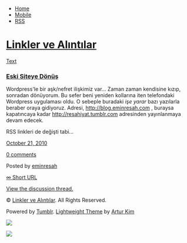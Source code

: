 -   [Home](/)
-   [Mobile](/mobile)
-   [RSS](http://eminresah.tumblr.com/rss)

[Linkler ve Alıntılar](/)
=========================

[Text](http://eminresah.tumblr.com/post/1366723389/eski-siteye-donus)

### [Eski Siteye Dönüş](http://eminresah.tumblr.com/post/1366723389/eski-siteye-donus)

Wordpress'le bir aşk/nefret ilişkimiz var… Zaman zaman kendisine kızıp,
sonradan dönüyorum. Bu sefer beni yeniden kollarına iten telefondaki
Wordpress uygulaması oldu. O sebeple buradaki *işe yarar* bazı yazılarla
beraber oraya gidiyoruz. Adresi, <http://blog.eminresah.com> , buraysa
kapatıncaya kadar <http://resahiyat.tumblr.com> adresinden yayınlanmaya
devam edecek.

RSS linkleri de değişti tabi…

[October 21,
2010](http://eminresah.tumblr.com/post/1366723389/eski-siteye-donus)

[0
comments](http://eminresah.tumblr.com/post/1366723389/eski-siteye-donus#disqus_thread)

Posted by [eminresah](http://eminresah.tumblr.com/)

[∞ Short URL](http://tmblr.co/ZWS1Oy1HTeiz)

[View the discussion thread.](http://erblog.disqus.com/?url=ref)

© [Linkler ve Alıntılar](/). All Rights Reserved.

Powered by [Tumblr](http://tumblr.com). [Lightweight
Theme](http://www.tumblr.com/theme/10820) by [Artur
Kim](http://arturkim.com)

![](https://px.srvcs.tumblr.com/impixu?T=1434918774&J=eyJ0eXBlIjoidXJsIiwidXJsIjoiaHR0cDpcL1wvZW1pbnJlc2FoLnR1bWJsci5jb21cL3Bvc3RcLzEzNjY3MjMzODlcL2Vza2ktc2l0ZXllLWRvbnVzIiwicmVxdHlwZSI6MCwicm91dGUiOiJcL3Bvc3RcLzppZFwvOnN1bW1hcnkiLCJub3NjcmlwdCI6MX0=&U=NHPPOEILPB&K=cade7191a15b1154e4715b646ce9f3216d2c7f4e9f10cf2d83f9907573502724&R=)

![](https://px.srvcs.tumblr.com/impixu?T=1434918774&J=eyJ0eXBlIjoicG9zdCIsInVybCI6Imh0dHA6XC9cL2VtaW5yZXNhaC50dW1ibHIuY29tXC9wb3N0XC8xMzY2NzIzMzg5XC9lc2tpLXNpdGV5ZS1kb251cyIsInJlcXR5cGUiOjAsInJvdXRlIjoiXC9wb3N0XC86aWRcLzpzdW1tYXJ5IiwicG9zdHMiOlt7InBvc3RpZCI6IjEzNjY3MjMzODkiLCJibG9naWQiOiIzNjQ4MDI4Iiwic291cmNlIjozM31dLCJub3NjcmlwdCI6MX0=&U=COIOMFHMEI&K=1ea4042463a41525cd83265f2f17ce62c22af7a0e5f1416f1dea824a1343f81e&R=)

